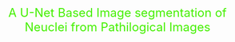 <p align = center><font size = 5 color = 44f000>A U-Net Based Image segmentation of Neuclei from Pathilogical Images</font></p>
